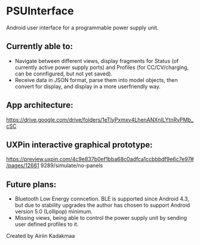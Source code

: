 # PSUInterface

Android user interface for a programmable power supply unit.

## Currently able to:
* Navigate between different views, display fragments for Status (of currently active power supply ports) and Profiles (for CC/CV/charging, can be connfigured, but not yet saved).
* Receive data in JSON format, parse them into model objects, then convert for display, and display in a more userfriendly way.

## App architecture:
https://drive.google.com/drive/folders/1eTlyPxmxy4LhenANXnILYtnRvPMb_cSC

## UXPin interactive graphical prototype:
https://preview.uxpin.com/4c9e837b0ef1bba68c0adfca1ccbbbdf9e6c7e97#/pages/12661 9289/simulate/no-panels

## Future plans:
* Bluetooth Low Energy conncetion. BLE is supported since Android 4.3, but due to stability upgrades the author has chosen to support Android version 5.0 (Lollipop) minimum.
* Missing views, being able to control the power supply unit by sending user defined profiles to it.

Created by Airiin Kadakmaa
